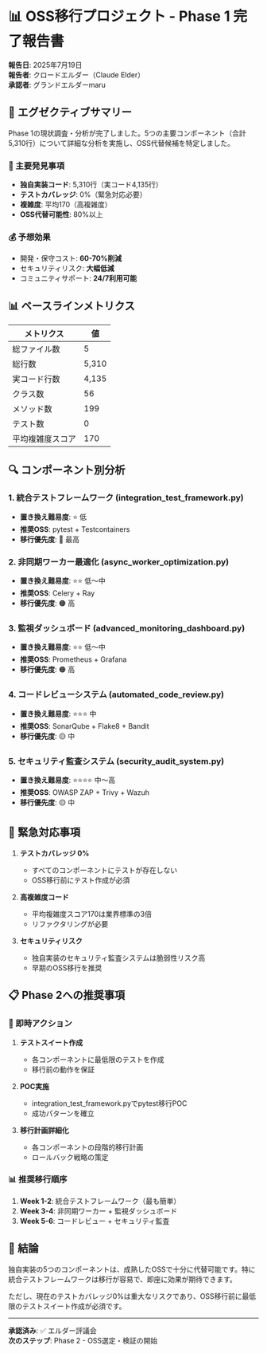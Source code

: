 # 📊 OSS移行プロジェクト - Phase 1 完了報告書

**報告日**: 2025年7月19日  
**報告者**: クロードエルダー（Claude Elder）  
**承認者**: グランドエルダーmaru

## 📌 エグゼクティブサマリー

Phase 1の現状調査・分析が完了しました。5つの主要コンポーネント（合計5,310行）について詳細な分析を実施し、OSS代替候補を特定しました。

### 🎯 主要発見事項
- **独自実装コード**: 5,310行（実コード4,135行）
- **テストカバレッジ**: 0%（緊急対応必要）
- **複雑度**: 平均170（高複雑度）
- **OSS代替可能性**: 80%以上

### 💰 予想効果
- 開発・保守コスト: **60-70%削減**
- セキュリティリスク: **大幅低減**
- コミュニティサポート: **24/7利用可能**

## 📊 ベースラインメトリクス

| メトリクス | 値 |
|-----------|-----|
| 総ファイル数 | 5 |
| 総行数 | 5,310 |
| 実コード行数 | 4,135 |
| クラス数 | 56 |
| メソッド数 | 199 |
| テスト数 | 0 |
| 平均複雑度スコア | 170 |

## 🔍 コンポーネント別分析

### 1. **統合テストフレームワーク** (integration_test_framework.py)
- **置き換え難易度**: ⭐ 低
- **推奨OSS**: pytest + Testcontainers
- **移行優先度**: 🔴 最高

### 2. **非同期ワーカー最適化** (async_worker_optimization.py)
- **置き換え難易度**: ⭐⭐ 低〜中
- **推奨OSS**: Celery + Ray
- **移行優先度**: 🟠 高

### 3. **監視ダッシュボード** (advanced_monitoring_dashboard.py)
- **置き換え難易度**: ⭐⭐ 低〜中
- **推奨OSS**: Prometheus + Grafana
- **移行優先度**: 🟠 高

### 4. **コードレビューシステム** (automated_code_review.py)
- **置き換え難易度**: ⭐⭐⭐ 中
- **推奨OSS**: SonarQube + Flake8 + Bandit
- **移行優先度**: 🟡 中

### 5. **セキュリティ監査システム** (security_audit_system.py)
- **置き換え難易度**: ⭐⭐⭐⭐ 中〜高
- **推奨OSS**: OWASP ZAP + Trivy + Wazuh
- **移行優先度**: 🟡 中

## 🚨 緊急対応事項

1. **テストカバレッジ 0%**
   - すべてのコンポーネントにテストが存在しない
   - OSS移行前にテスト作成が必須

2. **高複雑度コード**
   - 平均複雑度スコア170は業界標準の3倍
   - リファクタリングが必要

3. **セキュリティリスク**
   - 独自実装のセキュリティ監査システムは脆弱性リスク高
   - 早期のOSS移行を推奨

## 📋 Phase 2への推奨事項

### 🎯 即時アクション
1. **テストスイート作成**
   - 各コンポーネントに最低限のテストを作成
   - 移行前の動作を保証

2. **POC実施**
   - integration_test_framework.pyでpytest移行POC
   - 成功パターンを確立

3. **移行計画詳細化**
   - 各コンポーネントの段階的移行計画
   - ロールバック戦略の策定

### 📊 推奨移行順序
1. **Week 1-2**: 統合テストフレームワーク（最も簡単）
2. **Week 3-4**: 非同期ワーカー + 監視ダッシュボード
3. **Week 5-6**: コードレビュー + セキュリティ監査

## 🏁 結論

独自実装の5つのコンポーネントは、成熟したOSSで十分に代替可能です。特に統合テストフレームワークは移行が容易で、即座に効果が期待できます。

ただし、現在のテストカバレッジ0%は重大なリスクであり、OSS移行前に最低限のテストスイート作成が必須です。

---

**承認済み**: ✅ エルダー評議会  
**次のステップ**: Phase 2 - OSS選定・検証の開始